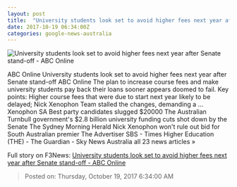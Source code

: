 ```yaml
---
layout: post
title:  "University students look set to avoid higher fees next year after Senate stand-off - ABC Online"
date: 2017-10-19 06:34:00Z
categories: google-news-australia
---
```


![University students look set to avoid higher fees next year after Senate stand-off - ABC Online](http://www.abc.net.au/news/image/5405796-1x1-700x700.jpg)

ABC Online University students look set to avoid higher fees next year after Senate stand-off ABC Online The plan to increase course fees and make university students pay back their loans sooner appears doomed to fail. Key points: Higher course fees that were due to start next year likely to be delayed; Nick Xenophon Team stalled the changes, demanding a ... Xenophon SA Best party candidates slugged $20000 The Australian Turnbull government's $2.8 billion university funding cuts shot down by the Senate The Sydney Morning Herald Nick Xenophon won't rule out bid for South Australian premier The Advertiser SBS - Times Higher Education (THE) - The Guardian - Sky News Australia all 23 news articles »


Full story on F3News: [University students look set to avoid higher fees next year after Senate stand-off - ABC Online](http://www.f3nws.com/n/GaaZWH)

> Posted on: Thursday, October 19, 2017 6:34:00 AM
